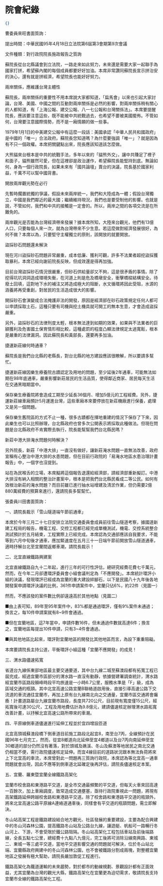 # 院會紀錄


```json
{}

```


曹委員來旺書面質詢：


提出時間：中華民國95年4月18日立法院第6屆第3會期第9次會議


文件種類：對行政院院長施政報告之質詢


蘇院長從台北縣議會到立法院，一路走來如此努力，未來還是需要大家一起聯手為國家打拼，希望蘇內閣的每個成員都要好好加油。本席非常讚同蘇院長宣示拼治安的決心，還有就是拼經濟，希望院長也能好好努力。


兩岸關係，應維護台灣主體性


蘇院長，兩岸關係的重要性不用本席說大家都知道，「扁馬會」以來也引起大家討論，台灣、美國、中國之間的互動對兩岸關係是必然的影響，對兩岸關係稍有關心的人都知道，有「上海公報、建交公報、八一七公報和台灣關係法」。本席要提醒院長，應該要注意這些，既不能被中共統戰過去，也希望不要被美國擺佈。不管如何，台灣要注意國際情勢，而不是一廂情願的做一些事。


1979年1月1日的中美建交公報中有這麼一段話：美國承認「中華人民共和國政府」是中國的「唯一」合法政府。蘇院長您知道嗎？為什麼要強調「唯一」？就是因為有不只一個政權。本席把關鍵點出來，院長應該知道該怎麼做。


大熊貓來台根本是中共的統戰手法，多年以來的「貓熊外交」，讓中共賺足了裡子和面子，貓熊雖然可愛，但在這裡卻是政治運作，希望蘇院長能堅持到底。無論如何，身為一個行政院長，如果未來有「國共論壇」賣台的決議，院長基於國家利益，千萬不可以幫中國背書。


開放兩岸觀光勢在必行


先暫時擱置統獨的爭議，假設未來兩岸統一，我們和大陸成為一體；假設台灣獨立，中國是我們鄰近的最大國；繼續維持現況，我們也是要受制他的影響。也就是說，不管如何，我們和中共的接觸是一定會的。所以，兩岸之間的各項交流是在所難免的。


兩岸觀光是否能為台灣經濟帶來發展？據本席所知，大陸來台觀光，他們有13億人口，只要每個人來一次，就為台灣帶來不少生意。若這麼做對經濟發展很好，為何不做？本席以為，只要堅守主權獨立的原則，該開放的就要開放。


盜採砂石問題還未解決


現在河川盜採砂石問題非常嚴重，成本低廉、獲利可觀，許多不法業者超挖盜採獲取暴利，本席已經向謝前院長反映，但成效還是得再加強。


目前台灣盜採砂石情況很嚴重，但砂石供給量卻又不夠，這是很矛盾的事情。除了挖得坑坑洞洞造成環境失衡，在河道上則是危及橋墩安全，衝擊橋樑結構安全。待廢土回填，這對地下水的補注又將造成極大的阻斷，水文循環將因此受阻，水源的涵養將再受重創，對居民的生活造成很大的影響。


開採砂石會演變成合法掩護非法的開發，原因是經濟部在砂石政策規定任何人都可以申請採取土石，這種只要有司機與挖土機具就可開工的無本生意，才會造成盜採嚴重。


另外，盜採砂石的法律刑度太輕，根本無法達到如期的效果，如果與不法業者的巨額獲利及危害國土保育情形相比較，這種處罰的程度凸顯法律規定太過寬鬆，根本是嚴重的法律漏洞。因此蘇院長和黃部長，還要再多加油。


捷運新莊線何時通車？


蘇院長是我們台北縣的老縣長，對台北縣的地方建設應該很瞭解，所以要請多幫忙。


捷運新莊線因樂生療養院古蹟認定及用地的問題，至少延後2年通車，可能無法如期在98年底通車，嚴重影響新莊居民的生活品質，使得鄰近商家、居民每天生活在交通黑暗期當中。


保存樂生療養院將會造成工期至少延長36個月、增加5億元的工程經費。另外，捷運新莊線車廂預計5月運進台灣，這些車廂本來要停放在新莊機廠進行保養，處理又是另一個問題。


保存樂生舊院區的方式不止一種，很多古蹟都在擇地重建的情況下保存了下來，因此樂生也可以比照辦理，台北縣政府也曾多次公開表示將採取此種做法。但現在問題是台北縣政府不肯實際去執行，院長能幫幫我們台北縣民嗎？


新莊中港大排淹水問題何時解決？


另外院長，新莊「中港大排」一直沒有做好，讓新莊淹水問題一直無法改善，政府宣稱有心整治中港大排的水患問題，但在目前行政院的「易淹水地區水患治理計畫報告」中，一個字也沒提到。


站在為民喉舌的立場，本席擬將這個報告退還給經濟部，請經濟部重新擬訂。中港大排沒有納入相關的整治計畫案中，根本是把我們台北縣民看成二等公民。如何有效根治新莊的淹水問題？而目前雖已進行抽水站增建及清淤作業，但仍需要2億880萬經費的預算來進行，還請院長多幫幫忙。


張委員川田書面質詢：


一、請院長裁示「雪山隧道端午節前通車」


本席於今年三月二十七日安排立法院交通委員會成員前往雪山隧道考察，據國道新建工程局的報告，機電工程、交控工程都已經完成單機測試，機電、交控系統整合測試預計於五月結束，工程實際上已經完成。本席認為交通部應該自我要求，不能等到六月中旬後才通車，應加緊速度在五月三十一日端午節前開放雪山隧道通車，適時抒解台北至宜蘭間返鄉車潮，請院長裁示！


二、北宜直線鐵路興建案


北宜直線鐵路自九十二年起，進行三年的可行性評估，總研究經費花費七千萬元，然而，在今年二月卻遭環評委員會小組會議判定為「不應開發」。本席統計環評小組的決議，發現環評已經成為宜蘭的重大建設絆腳石，以下是民國八十九年後各地開發案申請環評決議的比例，361件申請案件中，宜蘭只佔6%，約22件（見圖一）


然而，不應該發的案件數比例卻遠遠高於其他地點（見圖二）


■由上表可知，89年至95年案件中，83%都是通過環評，僅有9%案件未通過；換言之，每10件申請案就有8~9件會通過。


■但在宜蘭地區，這7年當中，申請件數16件，但未通過件數就高達6件；換言之，宜蘭地區每提出10件申請，只有3~4件會通過。


■與其他地區比起來，環評對宜蘭地區的開發比其他地區而言，為設下重重阻礙。


本席要請院長主持公道，平衡環評小組這種「宜蘭不應開發」的成見！


三、渭水路儘速拓寬


省道台九線係東部地區最主要交通要道，其中台九線二城至蘇澳段都有拓寬工程已屆完成，經過宜蘭市區部分的渭水路一直沒有動靜，依據營建署調查統計，渭水路經宜蘭市區路段顛峰時段平均旅速是一小時6.7公里，服務水準是「F」級，成為區域交通的瓶頸。其中北宜高速公路宜蘭B聯絡道啟用後，直接引導高速公路下交流道的車流通往宜蘭市，再加上原有台九線南北向之交通量，宜蘭市區交通將會癱瘓！計畫道路屬台九線宜蘭市路段，長度共720公尺，目前現有寬度僅15公尺，經拓寬後可達30公尺，工程及用地費估計為9.8億元，建請儘速核定辦理渭水路拓寬改善計畫，以抒解北宜高速公路所帶來的車潮。


四、平原線側車道儘速進行延伸工程並於宜四增設匝道


北宜高頭城蘇澳段橋下側車道目前施工路段北起宜8，南至台7丙，全線預計在民國96年七月完工，然而，從宜8鄉道向北延伸至宜4鄉道以及台7丙向南延伸至宜30鄉道的部分仍然沒有著落，對於頭城及礁溪、冬山及蘇澳等地居民之南北交通仍相當不便，需行政院儘速核定延伸。而宜4線目前的道路狀況跟本無法負荷將來上下北宜高的車流，本席曾對此一問題再三質詢行政院，本席認為等北宜高一通車問題就會出現，因此不應等到側車道北延確定後再評估，請院長儘速核定本案。


五、宜蘭、羅東暨宜蘭全線鐵路高架化


宜蘭市校舍路和東港路平交道，是全市交通最頻繁的平交道，但每天火車來回高達一百餘次，加上車廂調度，致常造成交通壅塞，亟待行政院重視此一問題，將現有高架鐵路延伸跨越校舍路和東港路平交道。除了校舍路和東港路平交道的瓶頸外，將來北宜高速公路平原線A連絡道通車後，同樣會有平交道的瓶頸問題，需立即解決。


冬山站高架工程是鐵路建設結合地方觀光、社區發展的重要建設，主要為配合興建中的冬山河森林公園，提高鐵路冬山站及公路台九線，讓遊艇、帆船可一路暢行冬山河上、下游，不會受限於鐵公路阻隔。冬山站高架化工程包括車站及前後端路線，全長五點七公里，總經費十九點八九億元，完工後將可消除沿線南興路、東城二、東城一等三處平交道，當地平交道影響交通的問題就可解決，位於冬山站北端、宜蘭縣政府興建中的冬山河森林公園，也不會被鐵路分割成兩塊，對整體宜蘭地區之發展有極大幫助，請院長嚴加敦促工程進行。


鐵路高架化為鐵道運輸的未來趨勢，對於都市的動線規劃、景觀設計都有正面效益，尤其宜蘭為台灣的觀光大縣，鐵路高架化在宜蘭更為迫切需求，敬請院長支持宜蘭市全線的鐵路高架化工程。





